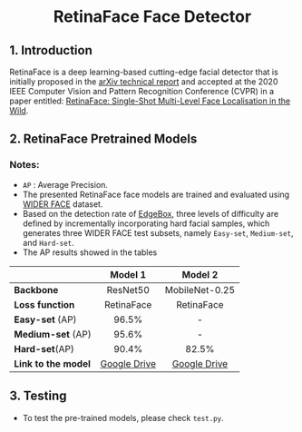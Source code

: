 <h1 align="center"> RetinaFace Face Detector </h1>


## 1. Introduction

RetinaFace is a deep learning-based cutting-edge facial detector that is initially proposed in the [arXiv technical report](https://arxiv.org/abs/1905.00641) and
accepted at the 2020 IEEE Computer Vision and Pattern Recognition Conference (CVPR) in a paper 
entitled: [RetinaFace: Single-Shot Multi-Level Face Localisation in the Wild](https://openaccess.thecvf.com/content_CVPR_2020/html/Deng_RetinaFace_Single-Shot_Multi-Level_Face_Localisation_in_the_Wild_CVPR_2020_paper.html).


## 2. RetinaFace Pretrained Models

### Notes:

-  `AP` : Average Precision.
-  The presented RetinaFace face models are trained and evaluated using [WIDER FACE](http://shuoyang1213.me/WIDERFACE/WiderFace_Results.html) dataset.
-  Based on the detection rate of [EdgeBox](https://link.springer.com/chapter/10.1007/978-3-319-10602-1_26), three levels of difficulty are defined by incrementally incorporating hard facial samples, which generates three WIDER FACE test subsets, namely `Easy-set`, `Medium-set`, and `Hard-set`.
-  The AP results showed in the tables 
<div align="center">
  
|                            |Model 1                                                               |Model 2        |
|:---------------------------|:--------------------------------------------------------------------:|:-------------:|
|**Backbone**                |ResNet50                                                              | MobileNet-0.25|
|**Loss function**           |RetinaFace                                                            |RetinaFace     | 
|**Easy-set** (AP)          |96.5%                                                                 |-              |
|**Medium-set** (AP)         |95.6%                                                                 |-              |         
|**Hard-set**(AP)               |90.4%                                                                 |82.5%          |    
|**Link to the model**       |[Google Drive](https://drive.google.com/drive/folders/1HEqM86_M5x_Wg2_2QniJ19wJlLwhNxbf?usp=sharing)|[Google Drive](https://drive.google.com/drive/folders/1KEbX0wuUbzG35QnhM1OT-pcsOHE-ofRg?usp=sharing)|
</div>


## 3. Testing

 - To test the pre-trained models, please check ``test.py``.








